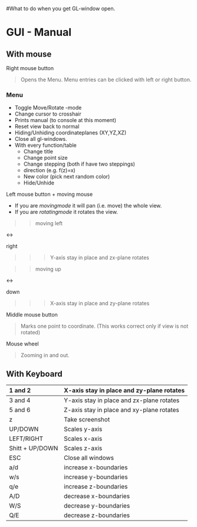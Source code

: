 #What to do when you get GL-window open.

# GUI - Manual #

## With mouse ##
Right mouse button
> Opens the Menu. Menu entries can be clicked with left or right button.

### Menu ###
  * Toggle Move/Rotate -mode
  * Change cursor to crosshair
  * Prints manual (to console at this moment)
  * Reset view back to normal
  * Hiding/Unhiding coordinateplanes (XY,YZ,XZ)
  * Close all gl-windows.
  * With every function/table
    * Change title
    * Change point size
    * Change stepping (both if have two steppings)
    * direction (e.g. f(z)=x)
    * New color (pick next random color)
    * Hide/Unhide

Left mouse button + moving mouse
  * If you are _movingmode_ it will pan (i.e. move) the whole view.
  * If you are _rotatingmode_ it rotates the view.
> > moving left 

&lt;-&gt;

 right
> > > Y-axis stay in place and zx-plane rotates

> > moving up 

&lt;-&gt;

 down
> > > X-axis stay in place and zy-plane rotates

Middle mouse button

> Marks one point to coordinate. (This works correct only if view is not rotated)

Mouse wheel
> Zooming in and out.

## With Keyboard ##
| 1 and 2 | X-axis stay in place and zy-plane rotates |
|:--------|:------------------------------------------|
| 3 and 4 | Y-axis stay in place and zx-plane rotates |
| 5 and 6 | Z-axis stay in place and xy-plane rotates |
| z | Take screenshot |
| UP/DOWN | Scales y-axis |
| LEFT/RIGHT | Scales x-axis |
| Shitt + UP/DOWN | Scales z-axis|
| ESC | Close all windows|
|  a/d | increase x-boundaries |
|  w/s | increase y-boundaries |
|  q/e | increase z-boundaries |
|  A/D | decrease x-boundaries |
|  W/S | decrease y-boundaries |
|  Q/E | decrease z-boundaries |